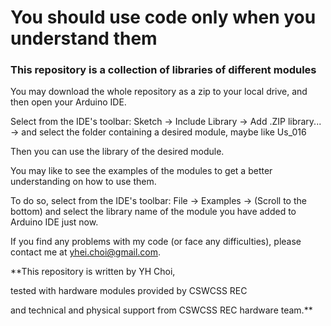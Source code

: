 # You should use code only when you understand them

### This repository is a collection of libraries of different modules

You may download the whole repository as a zip to your local drive, and then open your Arduino IDE.

Select from the IDE's toolbar: Sketch -> Include Library -> Add .ZIP library... -> and select the folder containing a desired module, maybe like Us_016



Then you can use the library of the desired module.

You may like to see the examples of the modules to get a better understanding on how to use them.

To do so, select from the IDE's toolbar: File -> Examples -> (Scroll to the bottom) and select the library name of the module you have added to Arduino IDE just now.



If you find any problems with my code (or face any difficulties), please contact me at yhei.choi@gmail.com.

**This repository is written by YH Choi,

tested with hardware modules provided by CSWCSS REC

and technical and physical support from CSWCSS REC hardware team.**